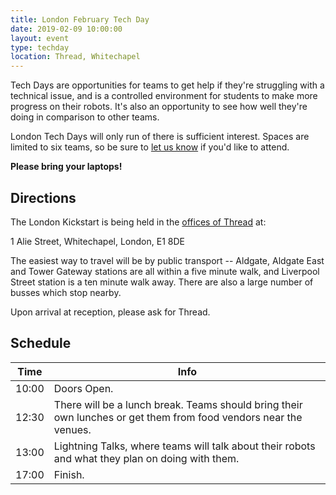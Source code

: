 ```yaml
---
title: London February Tech Day
date: 2019-02-09 10:00:00
layout: event
type: techday
location: Thread, Whitechapel
---
```


Tech Days are opportunities for teams to get help if they're struggling with a
technical issue, and is a controlled environment for students to make more
progress on their robots. It's also an opportunity to see how well they're doing
in comparison to other teams.

London Tech Days will only run of there is sufficient interest. Spaces are
limited to six teams, so be sure to [let us know][teams-contact] if you'd like
to attend.

**Please bring your laptops!**

## Directions

The London Kickstart is being held in the [offices of Thread][venue-map] at:

1 Alie Street,
Whitechapel,
London,
E1 8DE

The easiest way to travel will be by public transport -- Aldgate, Aldgate East
and Tower Gateway stations are all within a five minute walk, and Liverpool
Street station is a ten minute walk away. There are also a large number of
busses which stop nearby.

Upon arrival at reception, please ask for Thread.

## Schedule

| Time  | Info |
|-------|------|
| 10:00 | Doors Open. |
| 12:30 | There will be a lunch break. Teams should bring their own lunches or get them from food vendors near the venues. |
| 13:00 | Lightning Talks, where teams will talk about their robots and what they plan on doing with them. |
| 17:00 | Finish. |

[venue-map]: https://goo.gl/13LbAL
[teams-contact]: mailto:teams@studentrobotics.org
